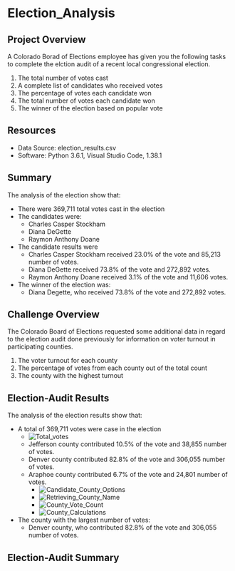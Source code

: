 # Election_Analysis

## Project Overview
A Colorado Borad of Elections employee has given you the following tasks to complete the elction audit of a recent local congressional election.

1. The total number of votes cast
2. A complete list of candidates who received votes
3. The percentage of votes each candidate won
4. The total number of votes each candidate won
5. The winner of the election based on popular vote

## Resources
- Data Source: election_results.csv
- Software: Python 3.6.1, Visual Studio Code, 1.38.1

## Summary
The analysis of the election show that:
- There were 369,711 total votes cast in the election
- The candidates were:
  - Charles Casper Stockham
  - Diana DeGette
  - Raymon Anthony Doane
- The candidate results were
  - Charles Casper Stockham received 23.0% of the vote and 85,213 number of votes.
  - Diana DeGette received 73.8% of the vote and 272,892 votes.
  - Raymon Anthony Doane received 3.1% of the vote and 11,606 votes.
- The winner of the election was:
  - Diana Degette, who received 73.8% of the vote and 272,892 votes.

## Challenge Overview
The Colorado Board of Elections requested some additional data in regard to the election audit done previously for information on voter turnout in participating counties.

1.  The voter turnout for each county
2.  The percentage of votes from each county out of the total count
3.  The county with the highest turnout

## Election-Audit Results
The analysis of the election results show that:
- A total of 369,711 votes were case in the election
  -  ![Total_votes](https://user-images.githubusercontent.com/88444529/133843404-aeae865a-cb1e-44b1-a427-3aad658f2a6d.PNG)
  - Jefferson county contributed 10.5% of the vote and 38,855 number of votes.
  - Denver county contributed 82.8% of the vote and 306,055 number of votes.
  - Araphoe county contributed 6.7% of the vote and 24,801 number of votes.
    - ![Candidate_County_Options](https://user-images.githubusercontent.com/88444529/133844171-d864e24c-34c6-44a3-89be-7b1721521e28.PNG)
    - ![Retrieving_County_Name](https://user-images.githubusercontent.com/88444529/133844229-3edac714-9933-4ab7-80d5-6ab6ca7f779b.PNG)
    - ![County_Vote_Count](https://user-images.githubusercontent.com/88444529/133844214-d3c1485b-6023-46be-861d-20c3a5fc7cd7.PNG)
    - ![County_Calculations](https://user-images.githubusercontent.com/88444529/133844200-ea56f193-4b86-45c2-ba55-2caab3982864.PNG)
- The county with the largest number of votes:
  - Denver county, who contributed 82.8% of the vote and 306,055 number of votes.
## Election-Audit Summary
